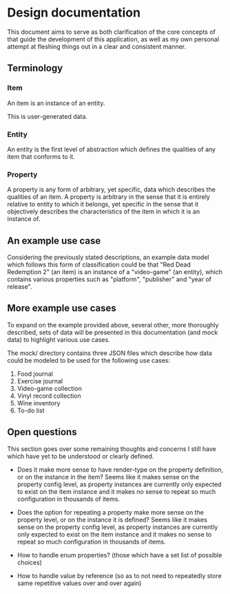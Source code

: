 # Design documentation

This document aims to serve as both clarification of the core concepts of that guide the development of this application, as well as my own personal attempt at fleshing things out in a clear and consistent manner.

## Terminology

### Item

An item is an instance of an entity.

This is user-generated data.

### Entity

An entity is the first level of abstraction which defines the qualities of any item that conforms to it.

### Property

A property is any form of arbitrary, yet specific, data which describes the qualities of an item. A property is arbitrary in the sense that it is entirely relative to entity to which it belongs, yet specific in the sense that it objectively describes the characteristics of the item in which it is an instance of.

## An example use case

Considering the previously stated descriptions, an example data model which follows this form of classification could be that "Red Dead Redemption 2" (an item) is an instance of a "video-game" (an entity), which contains various properties such as "platform", "publisher" and "year of release".

## More example use cases

To expand on the example provided above, several other, more thoroughly described, sets of data will be presented in this documentation (and mock data) to highlight various use cases.

The mock/ directory contains three JSON files which describe how data could be modeled to be used for the following use cases:

1. Food journal
2. Exercise journal
3. Video-game collection
4. Vinyl record collection
5. Wine inventory
6. To-do list

## Open questions

This section goes over some remaining thoughts and concerns I still have which have yet to be understood or clearly defined.

- Does it make more sense to have render-type on the property definition, or on the instance in the item?
  Seems like it makes sense on the property config level, as property instances are currently only expected to exist on the item instance and it makes no sense to repeat so much configuration in thousands of items.

- Does the option for repeating a property make more sense on the property level, or on the instance it is defined?
  Seems like it makes sense on the property config level, as property instances are currently only expected to exist on the item instance and it makes no sense to repeat so much configuration in thousands of items.

- How to handle enum properties? (those which have a set list of possible choices)

- How to handle value by reference (so as to not need to repeatedly store same repetitive values over and over again)
